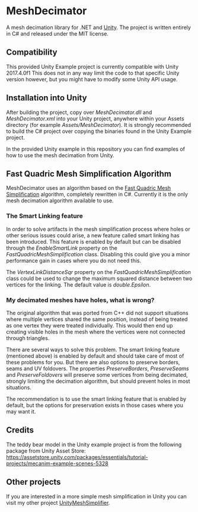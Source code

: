 # MeshDecimator
A mesh decimation library for .NET and [Unity](https://unity3d.com/). The project is written entirely in C# and released under the MIT license.

## Compatibility
This provided Unity Example project is currently compatible with Unity 2017.4.0f1
This does not in any way limit the code to that specific Unity version however, but you might have to modify some Unity API usage.

## Installation into Unity
After building the project, copy over *MeshDecimator.dll* and *MeshDecimator.xml* into your Unity project, anywhere within your Assets directory (for example *Assets/MeshDecimator*).
It is strongly recommended to build the C# project over copying the binaries found in the Unity Example project.

In the provided Unity example in this repository you can find examples of how to use the mesh decimation from Unity.

## Fast Quadric Mesh Simplification Algorithm
MeshDecimator uses an algorithm based on the [Fast Quadric Mesh Simplification](https://github.com/sp4cerat/Fast-Quadric-Mesh-Simplification) algorithm, completely rewritten in C#.
Currently it is the only mesh decimation algorithm available to use.

### The Smart Linking feature
In order to solve artifacts in the mesh simplification process where holes or other serious issues could arise, a new feature called smart linking has been introduced. This feature is enabled by default but can be disabled through the *EnableSmartLink* property on the *FastQuadricMeshSimplification* class. Disabling this could give you a minor performance gain in cases where you do not need this.

The *VertexLinkDistanceSqr* property on the *FastQuadricMeshSimplification* class could be used to change the maximum squared distance between two vertices for the linking. The default value is *double.Epsilon*.

### My decimated meshes have holes, what is wrong?
The original algorithm that was ported from C++ did not support situations where multiple vertices shared the same position, instead of being treated as one vertex they were treated individually. This would then end up creating visible holes in the mesh where the vertices were not connected through triangles.

There are several ways to solve this problem. The smart linking feature (mentioned above) is enabled by default and should take care of most of these problems for you. But there are also options to preserve borders, seams and UV foldovers. The properties *PreserveBorders*, *PreserveSeams* and *PreserveFoldovers* will preserve some vertices from being decimated, strongly limiting the decimation algorithm, but should prevent holes in most situations.

The recommendation is to use the smart linking feature that is enabled by default, but the options for preservation exists in those cases where you may want it.

## Credits
The teddy bear model in the Unity example project is from the following package from Unity Asset Store: https://assetstore.unity.com/packages/essentials/tutorial-projects/mecanim-example-scenes-5328

## Other projects
If you are interested in a more simple mesh simplification in Unity you can visit my other project [UnityMeshSimplifier](https://github.com/Whinarn/UnityMeshSimplifier).
